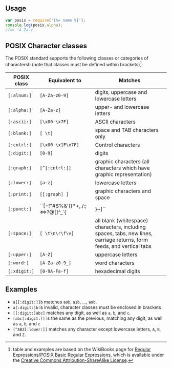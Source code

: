 ## Usage

```js
var posix = require('{%= name %}');
console.log(posix.alpha);
//=> 'A-Za-z'
```

## POSIX Character classes

The POSIX standard supports the following classes or categories of charactersh (note that classes must be defined within brackets)[^wiki]:

| **POSIX class** | **Equivalent to** | **Matches** |
| --- | --- | --- |
| `[:alnum:]`  | `[A-Za-z0-9]`          | digits, uppercase and lowercase letters |
| `[:alpha:]`  | `[A-Za-z]`             | upper- and lowercase letters |
| `[:ascii:]`  | `[\x00-\x7F]`          | ASCII characters |
| `[:blank:]`  | `[ \t]`                | space and TAB characters only |
| `[:cntrl:]`  | `[\x00-\x1F\x7F]`   | Control characters |
| `[:digit:]`  | `[0-9]`                | digits |
| `[:graph:]`  | `[^[:cntrl:]]`         | graphic characters (all characters which have graphic representation) |
| `[:lower:]`  | `[a-z]`                | lowercase letters |
| `[:print:]`  | `[[:graph] ]`          | graphic characters and space |
| `[:punct:]`  | ``[-!"#$%&\'()\*+,./:;<=>?@[\]^_`{|}~]`` | all punctuation characters (all graphic characters except letters and digits) |
| `[:space:]`  | `[ \t\n\r\f\v]`        | all blank (whitespace) characters, including spaces, tabs, new lines, carriage returns, form feeds, and vertical tabs |
| `[:upper:]`  | `[A-Z]`                | uppercase letters |
| `[:word:]`   | `[A-Za-z0-9_]`         | word characters |
| `[:xdigit:]` | `[0-9A-Fa-f]`          | hexadecimal digits |

## Examples

- `a[[:digit:]]b` matches `a0b`, `a1b`, ..., `a9b`.
- `a[:digit:]b` is invalid, character classes must be enclosed in brackets
- `[[:digit:]abc]` matches any digit, as well as `a`, `b`, and `c`.
- `[abc[:digit:]]` is the same as the previous, matching any digit, as well as `a`, `b`, and `c`
- `[^ABZ[:lower:]]` matches any character except lowercase letters, `A`, `B`, and `Z`.

[^wiki]: table and examples are based on the WikiBooks page for [Regular Expressions/POSIX Basic Regular Expressions][wiki], which is available under the [Creative Commons Attribution-ShareAlike License][license]. 

[wiki]: https://en.wikibooks.org/wiki/Regular_Expressions/POSIX_Basic_Regular_Expressions
[license]: https://creativecommons.org/licenses/by-sa/3.0/